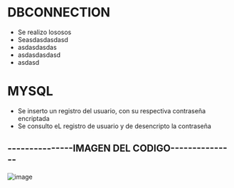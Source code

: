 # DBCONNECTION
* Se realizo lososos
* Seasdasdasdasd
* asdasdasdas
* asdasdasdasd
* asdasd
# MYSQL
* Se inserto un registro del usuario, con su respectiva contraseña encriptada
* Se consulto eL registro de usuario y de desencripto la contraseña
## ---------------IMAGEN DEL CODIGO--------------- ##
![image](https://user-images.githubusercontent.com/124946450/236340135-1659b390-cff6-408d-a879-35b2b0f11c13.png)
